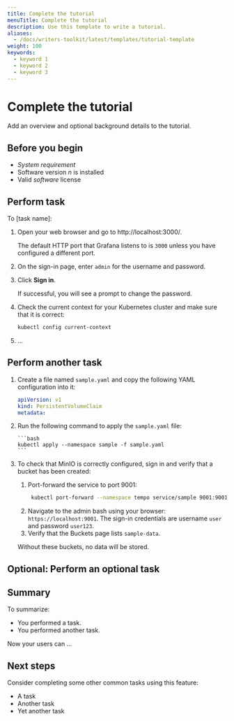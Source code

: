 ```yaml
---
title: Complete the tutorial
menuTitle: Complete the tutorial
description: Use this template to write a tutorial.
aliases:
  - /docs/writers-toolkit/latest/templates/tutorial-template
weight: 100
keywords:
  - keyword 1
  - keyword 2
  - keyword 3
---
```


<!-- For more information about how to populate front matter, see [Topic front matter]({{< relref "../../front-matter/" >}}). -->

# Complete the tutorial

<!-- The topic title is required. The topic title succinctly describes the goal to accomplish, as the result of following the instructions. The tutorial title contains a verb and an object. For example: Provision dashboards and data sources -->

Add an overview and optional background details to the tutorial.

<!-- The overview is required. Add an overview to describe what the goal is and why it’s important to the user. You can also add background information -- in what context would it be used?

This section of a tutorial topic can include conceptual material. However, limit conceptual information to only the tasks at hand.

If you write a long overview, consider creating a concept topic. Then, write a shorter form of that concept in the tutorial overview, and link to the longer concept topic for more information.

-->

## Before you begin

- _System requirement_
- Software version _n_ is installed
- Valid _software_ license

<!-- This section is optional. Use it to identify any prerequisite conditions (such as a specific version, license, or system requirement), permissions, any necessary decision, or tasks to complete before proceeding. Sometimes you might want to include a tip, such as **Tip:** Run the commands within a screen session.

Replace any text in _italics_ with content for your procedure and remove or add lines as needed.

Write each prerequisite as a full sentence or sentence fragment, using parallel structures.

If you have more than one task in your tutorial, include all prerequisites in this section. For example, if you have a page that configures a widget and several tasks have prerequisites, list all prerequisites in the Before you begin section. This way users can have everything they need before they start performing the tasks.

If you do not need this section, delete it.
 -->

## Perform task

<!-- Optional: Add an introductory sentence to this task. For example, summarize the purpose of this task in relation to the overall procedure.    -->

To [task name]:

<!--
The stem sentence introduces the steps and provides a visual cue for users who scan content, and it lets them know that the steps are about to begin.

A stem sentence begins with the word 'To' and includes the name of the task.
If you want to provide additional information about a step, add it to a separate line and indent it.

For example:

To build a dashboard: -->

1. Open your web browser and go to http://localhost:3000/.

   The default HTTP port that Grafana listens to is `3000` unless you have configured a different port.

1. On the sign-in page, enter `admin` for the username and password.
1. Click **Sign in**.

   If successful, you will see a prompt to change the password.

1. Check the current context for your Kubernetes cluster and make sure that it is correct:

   ```bash
   kubectl config current-context
   ```

1. ...
<!-- Numbered steps provide a directive to the user; they tell the user explicitly what to do. Format steps using 1. in Markdown so they get numbered automatically.

Write steps so that they contain one action, or possibly two related actions, such as _Copy and paste a value._ or _Save and quit the program._

If a sentence does not tell the reader to do something, then it is not a step.

To add context that is directly related to a step, or to add a code block, indent it underneath the step. Doing so properly scopes the added information to the step.
-->

## Perform another task

<!-- This section provides an example of nested steps with code blocks. -->

1.  Create a file named `sample.yaml` and copy the following YAML configuration into it:

    ```yaml
    apiVersion: v1
    kind: PersistentVolumeClaim
    metadata:
    ```

1.  Run the following command to apply the `sample.yaml` file:

        ```bash
        kubectl apply --namespace sample -f sample.yaml
        ```

1.  To check that MinIO is correctly configured, sign in and verify that a bucket has been created:

    1. Port-forward the service to port 9001:
       ```bash
        kubectl port-forward --namespace tempo service/sample 9001:9001
       ```
    1. Navigate to the admin bash using your browser: `https://localhost:9001`. The sign-in credentials are username `user` and password `user123`.
    1. Verify that the Buckets page lists `sample-data`.

    Without these buckets, no data will be stored.

## Optional: Perform an optional task

<!-- Optional: If a task is not required but provides additional features, you can mark that section as optional and describe when it should be completed. If this section is not needed, delete it.
-->

## Summary

 <!-- 
 Optional: Use this section if you have more than one task that was performed. Otherwise, delete this section.
-->

To summarize:

- You performed a task.
- You performed another task.

Now your users can ...

## Next steps

 <!-- 
 Optional: Use this section to let the user know about other tasks they might want to perform. Otherwise, delete this section.
-->

Consider completing some other common tasks using this feature:

- A task
- Another task
- Yet another task
